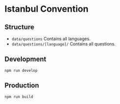 # Istanbul Convention

## Structure

- `data/questions` Contains all languages.
- `data/questions/[language]/` Contains all questions.


## Development

```
npm run develop
```


## Production

```
npm run build
```
